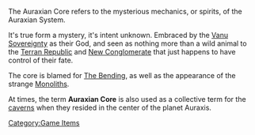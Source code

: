 The Auraxian Core refers to the mysterious mechanics, or spirits, of the
Auraxian System.

It's true form a mystery, it's intent unknown. Embraced by the [Vanu
Sovereignty](Vanu_Sovereignty.md) as their God, and seen as
nothing more than a wild animal to the [Terran
Republic](Terran_Republic.md) and [New
Conglomerate](New_Conglomerate.md) that just happens to have
control of their fate.

The core is blamed for [The Bending](The_Bending.md), as well as
the appearance of the strange [Monoliths](Monolith.md).

At times, the term **Auraxian Core** is also used as a collective term
for the [caverns](Caverns.md) when they resided in the center of
the planet Auraxis.

[Category:Game Items](Category:Game_Items.md)
